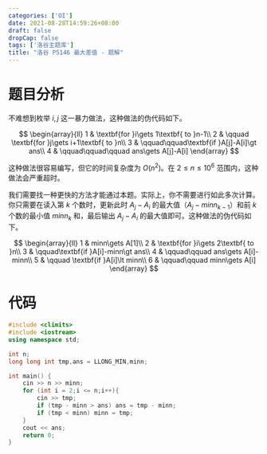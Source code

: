 ```yaml
---
categories: ['OI']
date: 2021-08-28T14:59:26+08:00
draft: false
dropCap: false
tags: ['洛谷主题库']
title: "洛谷 P5146 最大差值 - 题解"
---
```


# 题目分析

不难想到枚举 $i,j$ 这一暴力做法，这种做法的伪代码如下。

$$
\begin{array}{ll}
1 & \textbf{for }i\gets 1\textbf{ to }n-1\\
2 & \qquad \textbf{for }j\gets i+1\textbf{ to }n\\
3 & \qquad\qquad\textbf{if }A[j]-A[i]\gt ans\\
4 & \qquad\qquad\qquad ans\gets A[j]-A[i]
\end{array}
$$

这种做法很容易编写，但它的时间复杂度为 $O(n^{2})$。在 $2\leq n\leq 10^{6}$ 范围内，这种做法会严重超时。

我们需要找一种更快的方法才能通过本题。实际上，你不需要进行如此多次计算。你只需要在读入第 $k$ 个数时，更新此时 $A_{j}-A_{i}$ 的最大值（$A_{j}-minn_{k-1}$）和前 $k$ 个数的最小值 $minn_{k}$ 和，最后输出 $A_{j}-A_{i}$ 的最大值即可。这种做法的伪代码如下。

$$
\begin{array}{ll}
1 & minn\gets A[1]\\
2 & \textbf{for }i\gets 2\textbf{ to }n\\
3 & \qquad\textbf{if }A[i]-minn\gt ans\\
4 & \qquad\qquad ans\gets A[i]-minn\\
5 & \qquad \textbf{if }A[i]\lt minn\\
6 & \qquad\qquad minn\gets A[i]
\end{array}
$$

# 代码

```cpp
#include <climits>
#include <iostream>
using namespace std;

int n;
long long int tmp,ans = LLONG_MIN,minn;

int main() {
    cin >> n >> minn;
    for (int i = 2;i <= n;i++){
        cin >> tmp;
        if (tmp - minn > ans) ans = tmp - minn;
        if (tmp < minn) minn = tmp;
    }
    cout << ans;
    return 0;
}
```